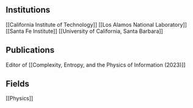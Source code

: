 ## Institutions
[[California Institute of Technology]]
[[Los Alamos National Laboratory]]
[[Santa Fe Institute]]
[[University of California, Santa Barbara]]
## Publications
Editor of [[Complexity, Entropy, and the Physics of Information (2023)]]
## Fields
[[Physics]]
